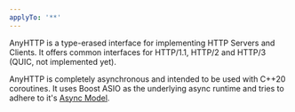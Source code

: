 ```yaml
---
applyTo: '**'
---
```

AnyHTTP is a type-erased interface for implementing HTTP Servers and Clients. It offers common
interfaces for HTTP/1.1, HTTP/2 and HTTP/3 (QUIC, not implemented yet).

AnyHTTP is completely asynchronous and intended to be used with C++20 coroutines.
It uses Boost ASIO as the underlying async runtime and tries to adhere to it's
[Async Model](https://think-async.com/Asio/boost_asio_1_30_2/doc/html/boost_asio/overview/model.html).
